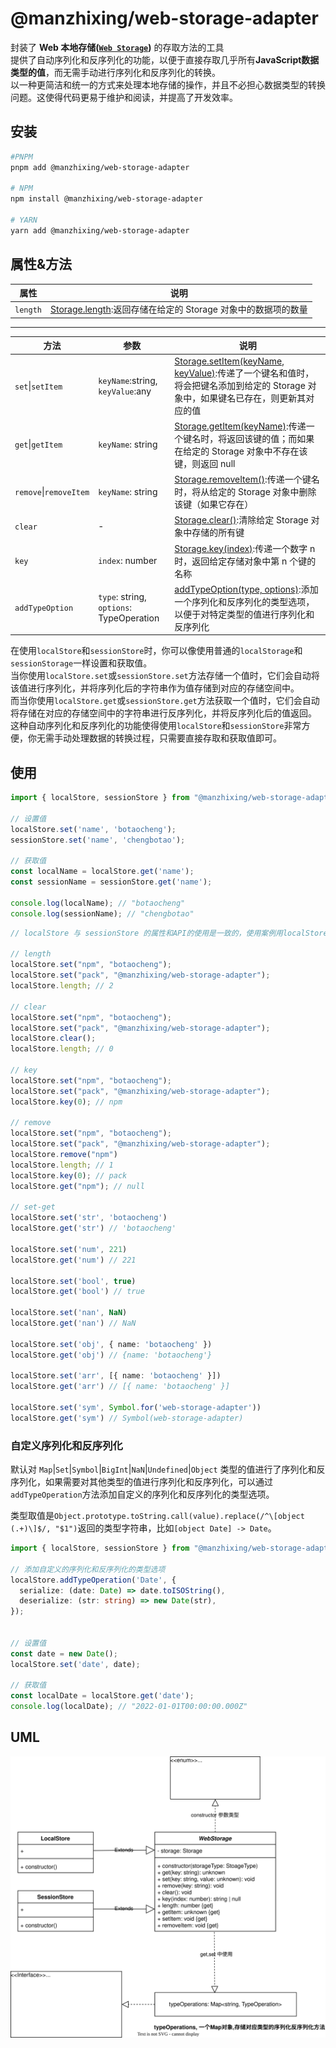 # @manzhixing/web-storage-adapter

封装了 **Web 本地存储([`Web Storage`](https://developer.mozilla.org/zh-CN/docs/Web/API/Storage))** 的存取方法的工具  
提供了自动序列化和反序列化的功能，以便于直接存取几乎所有**JavaScript数据类型的值**，而无需手动进行序列化和反序列化的转换。  
以一种更简洁和统一的方式来处理本地存储的操作，并且不必担心数据类型的转换问题。这使得代码更易于维护和阅读，并提高了开发效率。

## 安装

```sh
#PNPM
pnpm add @manzhixing/web-storage-adapter

# NPM
npm install @manzhixing/web-storage-adapter

# YARN
yarn add @manzhixing/web-storage-adapter
```

## 属性&方法

|属性|说明|
|---|---|
|`length`|[Storage.length](https://developer.mozilla.org/zh-CN/docs/Web/API/Storage/length):返回存储在给定的 Storage 对象中的数据项的数量|

---

|方法|参数|说明|
|---|---|---|
|`set`\|`setItem`|`keyName`:string, `keyValue`:any|[Storage.setItem(keyName, keyValue)](https://developer.mozilla.org/zh-CN/docs/Web/API/Storage/setItem):传递了一个键名和值时，将会把键名添加到给定的 Storage 对象中，如果键名已存在，则更新其对应的值|
|`get`\|`getItem`|`keyName`: string|[Storage.getItem(keyName)](https://developer.mozilla.org/zh-CN/docs/Web/API/Storage/getItem):传递一个键名时，将返回该键的值；而如果在给定的 Storage 对象中不存在该键，则返回 null|
|`remove`\|`removeItem`|`keyName`: string|[Storage.removeItem()](https://developer.mozilla.org/zh-CN/docs/Web/API/Storage/removeItem):传递一个键名时，将从给定的 Storage 对象中删除该键（如果它存在）|
|`clear`|-|[Storage.clear()](https://developer.mozilla.org/zh-CN/docs/Web/API/Storage/clear):清除给定 Storage 对象中存储的所有键|
|`key`|`index`: number|[Storage.key(index)](https://developer.mozilla.org/zh-CN/docs/Web/API/Storage/key):传递一个数字 n 时，返回给定存储对象中第 n 个键的名称|
|`addTypeOption`|`type`: string, `options`: TypeOperation|[addTypeOption(type, options)](https://chengbotao.github.io/utilsxy/web-storage-adapter/classes/webstorageadapter.html#自定义序列化和反序列化ßßß):添加一个序列化和反序列化的类型选项，以便于对特定类型的值进行序列化和反序列化|

在使用`localStore`和`sessionStore`时，你可以像使用普通的`localStorage`和`sessionStorage`一样设置和获取值。  
当你使用`localStore.set`或`sessionStore.set`方法存储一个值时，它们会自动将该值进行序列化，并将序列化后的字符串作为值存储到对应的存储空间中。  
而当你使用`localStore.get`或`sessionStore.get`方法获取一个值时，它们会自动将存储在对应的存储空间中的字符串进行反序列化，并将反序列化后的值返回。  
这种自动序列化和反序列化的功能使得使用`localStore`和`sessionStore`非常方便，你无需手动处理数据的转换过程，只需要直接存取和获取值即可。

## 使用

```ts
import { localStore, sessionStore } from "@manzhixing/web-storage-adapter";

// 设置值
localStore.set('name', 'botaocheng');
sessionStore.set('name', 'chengbotao');

// 获取值
const localName = localStore.get('name');
const sessionName = sessionStore.get('name');

console.log(localName); // "botaocheng"
console.log(sessionName); // "chengbotao"

```

```ts
// localStore 与 sessionStore 的属性和API的使用是一致的，使用案例用localStore做演示。

// length
localStore.set("npm", "botaocheng");
localStore.set("pack", "@manzhixing/web-storage-adapter");
localStore.length; // 2

// clear
localStore.set("npm", "botaocheng");
localStore.set("pack", "@manzhixing/web-storage-adapter");
localStore.clear();
localStore.length; // 0

// key
localStore.set("npm", "botaocheng");
localStore.set("pack", "@manzhixing/web-storage-adapter");
localStore.key(0); // npm

// remove
localStore.set("npm", "botaocheng");
localStore.set("pack", "@manzhixing/web-storage-adapter");
localStore.remove("npm")
localStore.length; // 1
localStore.key(0); // pack
localStore.get("npm"); // null

// set-get 
localStore.set('str', 'botaocheng')
localStore.get('str') // 'botaocheng'

localStore.set('num', 221)
localStore.get('num') // 221

localStore.set('bool', true)
localStore.get('bool') // true

localStore.set('nan', NaN)
localStore.get('nan') // NaN

localStore.set('obj', { name: 'botaocheng' })
localStore.get('obj') // {name: 'botaocheng'}

localStore.set('arr', [{ name: 'botaocheng' }])
localStore.get('arr') // [{ name: 'botaocheng' }]

localStore.set('sym', Symbol.for('web-storage-adapter'))
localStore.get('sym') // Symbol(web-storage-adapter)
```

### 自定义序列化和反序列化

默认对 `Map`\|`Set`\|`Symbol`\|`BigInt`\|`NaN`\|`Undefined`\|`Object` 类型的值进行了序列化和反序列化，如果需要对其他类型的值进行序列化和反序列化，可以通过`addTypeOperation`方法添加自定义的序列化和反序列化的类型选项。

类型取值是`Object.prototype.toString.call(value).replace(/^\[object (.+)\]$/, "$1")`返回的类型字符串，比如`[object Date] -> Date`。

```ts
import { localStore, sessionStore } from "@manzhixing/web-storage-adapter";

// 添加自定义的序列化和反序列化的类型选项
localStore.addTypeOperation('Date', {
  serialize: (date: Date) => date.toISOString(),
  deserialize: (str: string) => new Date(str),
});


// 设置值
const date = new Date();
localStore.set('date', date);

// 获取值
const localDate = localStore.get('date');
console.log(localDate); // "2022-01-01T00:00:00.000Z"
```

## UML

![webStorage](./webStorage.svg)
